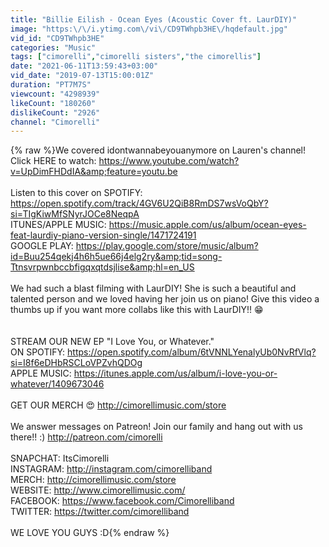 ```yaml
---
title: "Billie Eilish - Ocean Eyes (Acoustic Cover ft. LaurDIY)"
image: "https:\/\/i.ytimg.com\/vi\/CD9TWhpb3HE\/hqdefault.jpg"
vid_id: "CD9TWhpb3HE"
categories: "Music"
tags: ["cimorelli","cimorelli sisters","the cimorellis"]
date: "2021-06-11T13:59:43+03:00"
vid_date: "2019-07-13T15:00:01Z"
duration: "PT7M7S"
viewcount: "4298939"
likeCount: "180260"
dislikeCount: "2926"
channel: "Cimorelli"
---
```

{% raw %}We covered idontwannabeyouanymore on Lauren's channel! Click HERE to watch: <a rel="nofollow" target="blank" href="https://www.youtube.com/watch?v=UpDimFHDdIA&amp;feature=youtu.be">https://www.youtube.com/watch?v=UpDimFHDdIA&amp;feature=youtu.be</a><br /><br />Listen to this cover on SPOTIFY: <a rel="nofollow" target="blank" href="https://open.spotify.com/track/4GV6U2QiB8RmDS7wsVoQbY?si=TIgKiwMfSNyrJOCe8NeqpA">https://open.spotify.com/track/4GV6U2QiB8RmDS7wsVoQbY?si=TIgKiwMfSNyrJOCe8NeqpA</a><br />ITUNES/APPLE MUSIC: <a rel="nofollow" target="blank" href="https://music.apple.com/us/album/ocean-eyes-feat-laurdiy-piano-version-single/1471724191">https://music.apple.com/us/album/ocean-eyes-feat-laurdiy-piano-version-single/1471724191</a><br />GOOGLE PLAY: <a rel="nofollow" target="blank" href="https://play.google.com/store/music/album?id=Buu254qekj4h6h5ue66j4elg2ry&amp;tid=song-Ttnsvrpwnbccbfigqxqtdsjlise&amp;hl=en_US">https://play.google.com/store/music/album?id=Buu254qekj4h6h5ue66j4elg2ry&amp;tid=song-Ttnsvrpwnbccbfigqxqtdsjlise&amp;hl=en_US</a><br /><br />We had such a blast filming with LaurDIY! She is such a beautiful and talented person and we loved having her join us on piano! Give this video a thumbs up if you want more collabs like this with LaurDIY!! 😁 <br /><br /><br />STREAM OUR NEW EP &quot;I Love You, or Whatever.&quot;<br />ON SPOTIFY: <a rel="nofollow" target="blank" href="https://open.spotify.com/album/6tVNNLYenalyUb0NvRfVlq?si=I8f6eDHbRSCLoVPZvhQDOg">https://open.spotify.com/album/6tVNNLYenalyUb0NvRfVlq?si=I8f6eDHbRSCLoVPZvhQDOg</a><br />APPLE MUSIC: <a rel="nofollow" target="blank" href="https://itunes.apple.com/us/album/i-love-you-or-whatever/1409673046">https://itunes.apple.com/us/album/i-love-you-or-whatever/1409673046</a><br /><br />GET OUR MERCH 😍 <a rel="nofollow" target="blank" href="http://cimorellimusic.com/store">http://cimorellimusic.com/store</a> <br /><br />We answer messages on Patreon! Join our family and hang out with us there!! :) <a rel="nofollow" target="blank" href="http://patreon.com/cimorelli">http://patreon.com/cimorelli</a><br /><br />SNAPCHAT: ItsCimorelli<br />INSTAGRAM: <a rel="nofollow" target="blank" href="http://instagram.com/cimorelliband">http://instagram.com/cimorelliband</a><br />MERCH: <a rel="nofollow" target="blank" href="http://cimorellimusic.com/store">http://cimorellimusic.com/store</a><br />WEBSITE: <a rel="nofollow" target="blank" href="http://www.cimorellimusic.com/">http://www.cimorellimusic.com/</a><br />FACEBOOK: <a rel="nofollow" target="blank" href="https://www.facebook.com/Cimorelliband">https://www.facebook.com/Cimorelliband</a><br />TWITTER: <a rel="nofollow" target="blank" href="https://twitter.com/cimorelliband">https://twitter.com/cimorelliband</a><br /><br />WE LOVE YOU GUYS :D{% endraw %}
